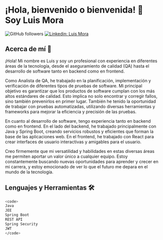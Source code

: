 # ¡Hola, bienvenido o bienvenida! 👋 Soy Luis  Mora

![GitHub followers](https://img.shields.io/github/followers/tu-usuario-de-github?label=Follow&style=social)
[![Linkedin: Luis Mora](https://img.shields.io/badge/-Leonardo%20Olivares-blue?style=flat-square&logo=Linkedin&logoColor=white&link=https://www.linkedin.com/in/tu-usuario-de-linkedin/)](https://www.linkedin.com/in/tu-usuario-de-linkedin/)

## Acerca de mí 🚀

¡Hola! Mi nombre es Luis y soy un profesional con experiencia en diferentes áreas de la tecnología, desde el aseguramiento de calidad (QA) hasta el desarrollo de software tanto en backend como en frontend.

Como Analista de QA, he trabajado en la planificación, implementación y verificación de diferentes tipos de pruebas de software. Mi principal objetivo es garantizar que los productos de software cumplan con los más altos estándares de calidad. Esto implica no solo encontrar y corregir fallos, sino también prevenirlos en primer lugar. También he tenido la oportunidad de trabajar con pruebas automatizadas, utilizando diversas herramientas y frameworks para mejorar la eficiencia y precisión de las pruebas.

En cuanto al desarrollo de software, tengo experiencia tanto en backend como en frontend. En el lado del backend, he trabajado principalmente con Java y Spring Boot, creando servicios robustos y eficientes que forman la base de las aplicaciones web. En el frontend, he trabajado con React para crear interfaces de usuario interactivas y amigables para el usuario.

Creo firmemente que mi versatilidad y habilidades en estas diversas áreas me permiten aportar un valor único a cualquier equipo. Estoy constantemente buscando nuevas oportunidades para aprender y crecer en mi carrera, y estoy emocionado de ver lo que el futuro me depara en el mundo de la tecnología.

## Lenguajes y Herramientas 🛠 

```bash
<code>
Java
JEE
Spring Boot
REST API
Spring Security
JWT
</code>

